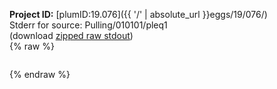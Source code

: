 **Project ID:** [plumID:19.076]({{ '/' | absolute_url }}eggs/19/076/)  
Stderr for source:  Pulling/010101/pleq1   
(download [zipped raw stdout](pleq1.plumed_master.stdout.txt.zip))  
{% raw %}
<pre>
</pre>
{% endraw %}
